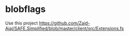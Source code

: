 # blobflags


Use this project
https://github.com/Zaid-Ajaj/SAFE.Simplified/blob/master/client/src/Extensions.fs